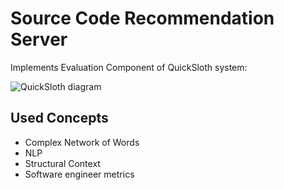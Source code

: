 # Source Code Recommendation Server

Implements Evaluation Component of QuickSloth system:

![QuickSloth diagram](https://www.dropbox.com/s/knndclcl1s2ucxe/full_system_flux_v7.png?dl=0)

## Used Concepts

* Complex Network of Words
* NLP
* Structural Context
* Software engineer metrics
